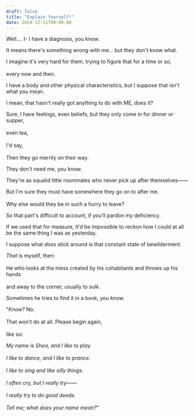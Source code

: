 ```yaml
---
draft: false
title: "Explain Yourself!"
date: 2024-12-11T00:00:00
---
```

Well.... I- I have a diagnosis, you know. 

It means there's something wrong with me... but they don't know what. 

I imagine it's very hard for them, trying to figure that for a time or so, <br>  
every now and then. 

I have a body and other physical characteristics, but I suppose that isn't what you mean.

I mean, that hasn't really got anything to do with ME, does it? 

Sure, I have feelings, even beliefs, but they only come in for dinner or supper, <br>   
even tea, <br>  
I'd say, <br>  
Then they go merrily on their way. 

They don't need me, you know. 

They're as squalid little roommates who never pick up after themselves——

But I'm sure they must have somewhere they go on to after me. <br>  
Why else would they be in such a hurry to leave? 

So that part's difficult to account, if you'll pardon my deficiency.

If we used that for measure, it'd be impossible to reckon how I could at all be the same thing I was as yesterday.

I suppose what *does* stick around is that constant state of bewilderment.

*That* is myself, then: <br>  
He who looks at the mess created by his cohabitants and throws up his hands <br>  
and away to the corner, usually to sulk.

Sometimes he tries to find it in a book, you know.

"*Know?* No. <br>  
That won't do at all. Please begin again, <br>  
like so:

*My name is Shea, and I like to play.* <br>  
*I like to dance, and I like to prance.* <br>  
*I like to sing and like silly things*. <br>  
*I often cry, but I really try——* <br>  
*I really try to do good deeds.* <br>  
*Tell me; what does your name mean?*"
